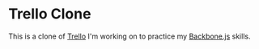# Trello Clone
This is a clone of [Trello](http://trello.com) I'm working on to practice my [Backbone.js](http://backbonejs.org/) skills.
